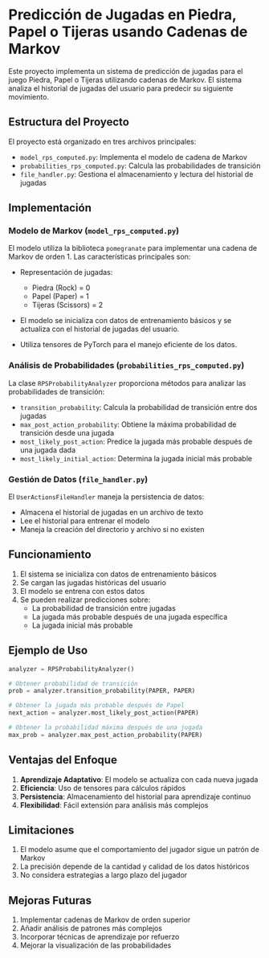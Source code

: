 Predicción de Jugadas en Piedra, Papel o Tijeras usando Cadenas de Markov
=========================================================================

Este proyecto implementa un sistema de predicción de jugadas para el juego Piedra, Papel o Tijeras utilizando cadenas de Markov. El sistema analiza el historial de jugadas del usuario para predecir su siguiente movimiento.

## Estructura del Proyecto

El proyecto está organizado en tres archivos principales:

- `model_rps_computed.py`: Implementa el modelo de cadena de Markov
- `probabilities_rps_computed.py`: Calcula las probabilidades de transición
- `file_handler.py`: Gestiona el almacenamiento y lectura del historial de jugadas

## Implementación

### Modelo de Markov (`model_rps_computed.py`)

El modelo utiliza la biblioteca `pomegranate` para implementar una cadena de Markov de orden 1. Las características principales son:

- Representación de jugadas:
  - Piedra (Rock) = 0
  - Papel (Paper) = 1
  - Tijeras (Scissors) = 2

- El modelo se inicializa con datos de entrenamiento básicos y se actualiza con el historial de jugadas del usuario.
- Utiliza tensores de PyTorch para el manejo eficiente de los datos.

### Análisis de Probabilidades (`probabilities_rps_computed.py`)

La clase `RPSProbabilityAnalyzer` proporciona métodos para analizar las probabilidades de transición:

- `transition_probability`: Calcula la probabilidad de transición entre dos jugadas
- `max_post_action_probability`: Obtiene la máxima probabilidad de transición desde una jugada
- `most_likely_post_action`: Predice la jugada más probable después de una jugada dada
- `most_likely_initial_action`: Determina la jugada inicial más probable

### Gestión de Datos (`file_handler.py`)

El `UserActionsFileHandler` maneja la persistencia de datos:

- Almacena el historial de jugadas en un archivo de texto
- Lee el historial para entrenar el modelo
- Maneja la creación del directorio y archivo si no existen

## Funcionamiento

1. El sistema se inicializa con datos de entrenamiento básicos
2. Se cargan las jugadas históricas del usuario
3. El modelo se entrena con estos datos
4. Se pueden realizar predicciones sobre:
   - La probabilidad de transición entre jugadas
   - La jugada más probable después de una jugada específica
   - La jugada inicial más probable

## Ejemplo de Uso

```python
analyzer = RPSProbabilityAnalyzer()

# Obtener probabilidad de transición
prob = analyzer.transition_probability(PAPER, PAPER)

# Obtener la jugada más probable después de Papel
next_action = analyzer.most_likely_post_action(PAPER)

# Obtener la probabilidad máxima después de una jugada
max_prob = analyzer.max_post_action_probability(PAPER)
```

## Ventajas del Enfoque

1. **Aprendizaje Adaptativo**: El modelo se actualiza con cada nueva jugada
2. **Eficiencia**: Uso de tensores para cálculos rápidos
3. **Persistencia**: Almacenamiento del historial para aprendizaje continuo
4. **Flexibilidad**: Fácil extensión para análisis más complejos

## Limitaciones

1. El modelo asume que el comportamiento del jugador sigue un patrón de Markov
2. La precisión depende de la cantidad y calidad de los datos históricos
3. No considera estrategias a largo plazo del jugador

## Mejoras Futuras

1. Implementar cadenas de Markov de orden superior
2. Añadir análisis de patrones más complejos
3. Incorporar técnicas de aprendizaje por refuerzo
4. Mejorar la visualización de las probabilidades